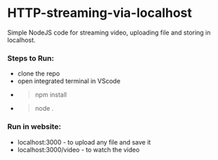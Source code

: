 # HTTP-streaming-via-localhost
Simple NodeJS code for streaming video, uploading file and storing in localhost.

### Steps to Run:
- clone the repo
- open integrated terminal in VScode
- > npm install
- > node .

### Run in website: 
- localhost:3000 - to upload any file and save it
- localhost:3000/video - to watch the video
